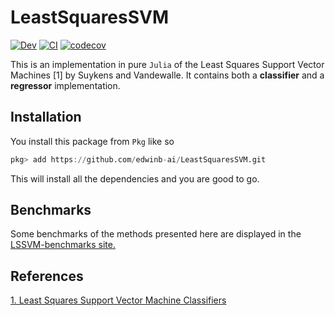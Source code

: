 # LeastSquaresSVM

[![Dev](https://img.shields.io/badge/docs-dev-blue.svg)](https://edwinb-ai.github.io/LeastSquaresSVM/dev)
[![CI](https://github.com/edwinb-ai/LeastSquaresSVM/workflows/CI/badge.svg)](https://github.com/edwinb-ai/LeastSquaresSVM/actions?query=workflow%3ACI)
[![codecov](https://codecov.io/gh/edwinb-ai/LeastSquaresSVM/branch/main/graph/badge.svg?token=U0HVBJ0ks7)](https://codecov.io/gh/edwinb-ai/LeastSquaresSVM)

This is an implementation in pure `Julia` of the Least Squares Support Vector Machines [1] by Suykens and Vandewalle.
It contains both a **classifier** and a **regressor** implementation.

## Installation

You install this package from `Pkg` like so

```julia
pkg> add https://github.com/edwinb-ai/LeastSquaresSVM.git
```

This will install all the dependencies and you are good to go.

## Benchmarks

Some benchmarks of the methods presented here are displayed in the
[LSSVM-benchmarks site.](https://edwinb-ai.github.io/LSSVM-benchmarks/)

## References

[1. Least Squares Support Vector Machine Classifiers](https://link.springer.com/article/10.1023/A:1018628609742)
